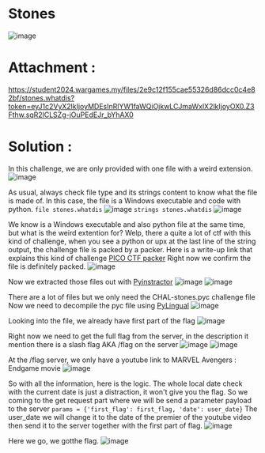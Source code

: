 # Stones
![image](https://github.com/user-attachments/assets/9bbf080a-c049-49bd-862d-f2fbf4ca4899)

# Attachment :
https://student2024.wargames.my/files/2e9c12f155cae55326d86dcc0c4e82bf/stones.whatdis?token=eyJ1c2VyX2lkIjoyMDEsInRlYW1faWQiOjkwLCJmaWxlX2lkIjoyOX0.Z3Fthw.sqR2lCLSZg-jOuPEdEJr_bYhAX0

# Solution :
In this challenge, we are only provided with one file with a weird extension.
![image](https://github.com/user-attachments/assets/e7f84dd0-ed8b-4b00-8b2e-f13a9d798663)

As usual, always check file type and its strings content to know what the file is made of.
In this case, the file is a Windows executable and code with python.
`file stones.whatdis`
![image](https://github.com/user-attachments/assets/83502020-b4fe-41b0-a684-e0ede0477e6e)
`strings stones.whatdis`
![image](https://github.com/user-attachments/assets/e1a38061-ea2f-4190-992b-834193f10d32)

We know is a Windows executable and also python file at the same time, but what is the weird extention for?
Welp, there a quite a lot of ctf with this kind of challenge, when you see a python or upx at the last line of the string output, the challenge file is packed by a packer.
Here is a write-up link that explains this kind of challenge [PICO CTF packer](https://dev.to/yowise/picoctf-2024-packer-5h0l) 
Right now we confirm the file is definitely packed.
![image](https://github.com/user-attachments/assets/e7038ff8-131e-4072-94b5-10e7bfc0b987)

Now we extracted those files out with [Pyinstractor](https://pyinstxtractor-web.netlify.app/)
![image](https://github.com/user-attachments/assets/e780b37e-cd74-4d41-8b0e-74e3ce463988)
![image](https://github.com/user-attachments/assets/07203a54-6f98-4e0f-8b57-12c0b4ba8ed6)

There are a lot of files but we only need the CHAL-stones.pyc challenge file
Now we need to decompile the pyc file using [PyLingual](https://pylingual.io/)
![image](https://github.com/user-attachments/assets/3c51417c-f2b5-435a-b681-bde9efb9cc18)

Looking into the file, we already have first part of the flag
![image](https://github.com/user-attachments/assets/de1280e3-29cb-4ce6-8cae-e8f9f7d7f262)

Right now we need to get the full flag from the server, in the description it mention there is a slash flag AKA /flag on the server 
![image](https://github.com/user-attachments/assets/325d2454-f258-4d34-8b77-9504d76b06db)
![image](https://github.com/user-attachments/assets/2ba5fc57-2773-4ab0-bdaa-7cb03672519a)

At the /flag server, we only have a youtube link to MARVEL Avengers : Endgame movie
![image](https://github.com/user-attachments/assets/2d299e71-758f-4823-acac-8ea64525fe2c)

So with all the information, here is the logic.
The whole local date check with the current date is just a distraction, it won't give you the flag.
So we coming to the get request part where we will be send a parameter payload to the server
`params = {'first_flag': first_flag, 'date': user_date}`
The user_date we will change it to the date of the premier of the youtube video then send it to the server together with the first part of flag.
![image](https://github.com/user-attachments/assets/d1f4a46a-5d03-4255-96ab-5e3a3ae94134)

Here we go, we gotthe flag.
![image](https://github.com/user-attachments/assets/1cc10696-eff7-4a4c-9a9d-2bd89e044a70)


